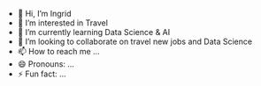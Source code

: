 - 👋 Hi, I’m Ingrid
- 👀 I’m interested in Travel
- 🌱 I’m currently learning Data Science & AI
- 💞️ I’m looking to collaborate on travel new jobs and Data Science
- 📫 How to reach me ...
- 😄 Pronouns: ...
- ⚡ Fun fact: ...

<!---
tikiwikki/tikiwikki is a ✨ special ✨ repository because its `README.md` (this file) appears on your GitHub profile.
You can click the Preview link to take a look at your changes.
--->
